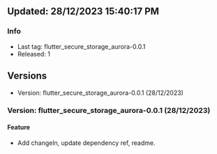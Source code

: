 ## Updated: 28/12/2023 15:40:17 PM

### Info

- Last tag: flutter_secure_storage_aurora-0.0.1
- Released: 1

## Versions

- Version: flutter_secure_storage_aurora-0.0.1 (28/12/2023)

### Version: flutter_secure_storage_aurora-0.0.1 (28/12/2023)


#### Feature

* Add changeln, update dependency ref, readme.


